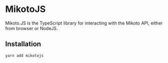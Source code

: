 # MikotoJS

Mikoto.JS is the TypeScript library for interacting with the Mikoto API, either from browser or NodeJS.

## Installation

```sh
yarn add mikotojs
```
